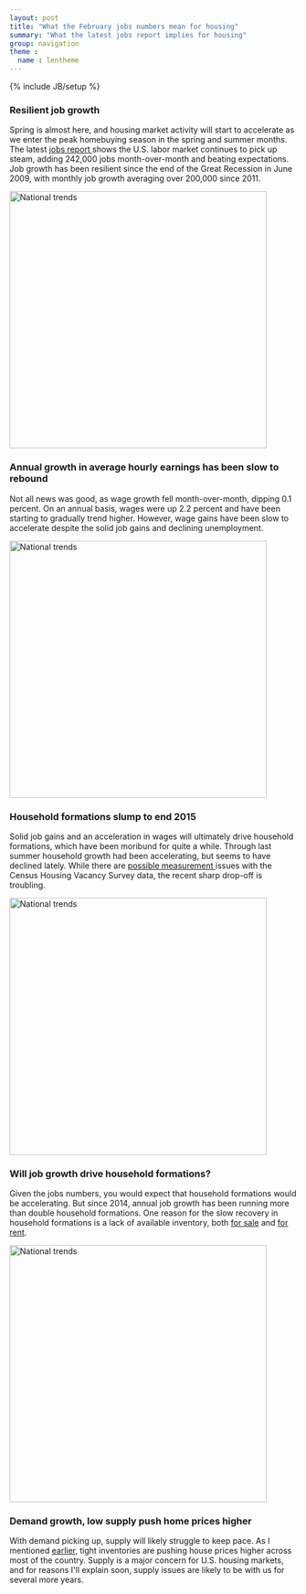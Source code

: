 ```yaml
---
layout: post
title: "What the February jobs numbers mean for housing"
summary: "What the latest jobs report implies for housing"
group: navigation
theme :
  name : lentheme
---
```

{% include JB/setup %}

### Resilient job growth

Spring is almost here, and housing market activity will start to accelerate as we enter the peak homebuying season in the spring and summer months. The latest <a href="http://www.bls.gov/news.release/empsit.nr0.htm"> jobs report </a> shows the U.S. labor market continues to pick up steam, adding 242,000 jobs month-over-month and beating expectations. Job growth has been resilient since the end of the Great Recession in June 2009, with monthly job growth averaging over 200,000 since 2011.

<img src="{{ site.url }}/img/jobs_mar_2016/jobs_mom.png" alt="National trends" style="width: 450px;"/>

### Annual growth in average hourly earnings has been slow to rebound

Not all news was good, as wage growth fell month-over-month, dipping 0.1 percent.  On an annual basis, wages were up 2.2 percent and have been starting to gradually trend higher. However, wage gains have been slow to accelerate despite the solid job gains and declining unemployment.  

<img src="{{ site.url }}/img/jobs_mar_2016/earnings_yoy.png" alt="National trends" style="width: 450px;"/>

### Household formations slump to end 2015

Solid job gains and an acceleration in wages will ultimately drive household formations, which have been moribund for quite a while. Through last summer household growth had been accelerating, but seems to have declined lately. While there are <a href="http://jedkolko.com/2016/01/28/new-census-report-lowballs-household-formation/">possible measurement </a> issues with the Census Housing Vacancy Survey data, the recent sharp drop-off is troubling.

<img src="{{ site.url }}/img/jobs_mar_2016/hh_yoy.png" alt="National trends" style="width: 450px;"/>

### Will job growth drive household formations?

Given the jobs numbers, you would expect that household formations would be accelerating. But since 2014, annual job growth has been running more than double household formations.  One reason for the slow recovery in household formations is a lack of available inventory, both <a href="http://www.realtor.org/news-releases/2016/02/pending-home-sales-cool-down-in-january">for sale</a> and <a href="http://www.census.gov/housing/hvs/files/currenthvspress.pdf">for rent</a>.  

<img src="{{ site.url }}/img/jobs_mar_2016/jobs_hh.png" alt="National trends" style="width: 450px;"/>

### Demand growth, low supply push home prices higher

With demand picking up, supply will likely struggle to keep pace.  As I mentioned <a href="{{ site.url }}/2016/02/28/house-price-trends/"> earlier</a>, tight inventories are pushing house prices higher across most of the country.  Supply is a major concern for U.S. housing markets, and for reasons I'll explain soon, supply issues are likely to be with us for several more years.







